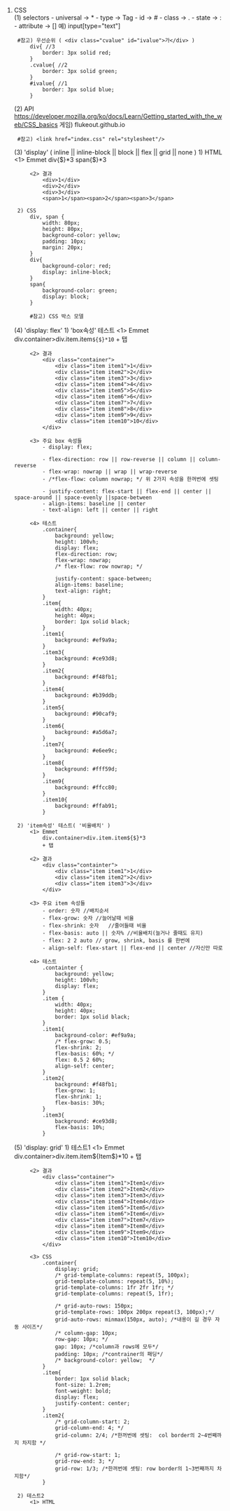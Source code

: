 1. CSS  
	(1) selectors
		- universal -> * 
		- type -> Tag
		- id -> #
		- class -> .
		- state -> :
		- attribute -> []
		  예) input[type="text"]

		#참고) 우선순위 ( <div class="cvalue" id="ivalue">가</div> ) 
			div{ //3
				border: 3px solid red;
			}
			.cvalue{ //2
				border: 3px solid green;
			}
			#ivalue{ //1
				border: 3px solid blue;
			}
		
	(2) API
		https://developer.mozilla.org/ko/docs/Learn/Getting_started_with_the_web/CSS_basics
		게임) flukeout.github.io

		#참고) <link href="index.css" rel="stylesheet"/>

	(3) 'display' ( inline || inline-block || block || flex || grid || none )
		1) HTML
			<1> Emmet
				div{$}*3
				span{$}*3

			<2> 결과 
				<div>1</div>
				<div>2</div>
				<div>3</div>
				<span>1</span><span>2</span><span>3</span>

		2) CSS
			div, span {
				width: 80px;
				height: 80px;
				background-color: yellow;
				padding: 10px;
				margin: 20px;
			}
			div{
				background-color: red;
				display: inline-block;
			}
			span{
				background-color: green;
				display: block;
			}
			
		    #참고) CSS 박스 모델

	(4) 'display: flex'
		1) 'box속성' 테스트
			<1> Emmet
				div.container>div.item.item`${$}*10`
				+ 탭 

			<2> 결과 
				<div class="container">
					<div class="item item1">1</div>
					<div class="item item2">2</div>
					<div class="item item3">3</div>
					<div class="item item4">4</div>
					<div class="item item5">5</div>
					<div class="item item6">6</div>
					<div class="item item7">7</div>
					<div class="item item8">8</div>
					<div class="item item9">9</div>
					<div class="item item10">10</div>
				</div>
			
			<3> 주요 box 속성들 
				- display: flex;

				- flex-direction: row || row-reverse || column || column-reverse
				- flex-wrap: nowrap || wrap || wrap-reverse
				- /*flex-flow: column nowrap; */ 위 2가지 속성을 한꺼번에 셋팅 

				- justify-content: flex-start || flex-end || center || space-around || space-evenly ||space-between
				- align-items: baseline || center 
				- text-align: left || center || right

			<4> 테스트
				.container{
					background: yellow;
					height: 100vh;
					display: flex;
					flex-direction: row;
					flex-wrap: nowrap;
					/* flex-flow: row nowrap; */

					justify-content: space-between;
					align-items: baseline;
					text-align: right;
				}  
				.item{
					width: 40px;
					height: 40px;
					border: 1px solid black;
				}
				.item1{
					background: #ef9a9a;
				}
				.item3{
					background: #ce93d8;
				}
				.item2{
					background: #f48fb1;
				}
				.item4{
					background: #b39ddb;
				}
				.item5{
					background: #90caf9;
				}
				.item6{
					background: #a5d6a7;
				}
				.item7{
					background: #e6ee9c;
				}
				.item8{
					background: #fff59d;
				}
				.item9{
					background: #ffcc80;
				}
				.item10{
					background: #ffab91;
				}

		2) 'item속성' 테스트( '비율배치' )
			<1> Emmet 
				div.container>div.item.item${$}*3
				+ 탭

			<2> 결과
				<div class="containter">
					<div class="item item1">1</div>
					<div class="item item2">2</div>
					<div class="item item3">3</div>
				</div>
			
			<3> 주요 item 속성들
				- order: 숫자 //배치순서
				- flex-grow: 숫자 //늘어날때 비율
				- flex-shrink: 숫자	//줄어들때 비율 
				- flex-basis: auto || 숫자% //비율배치(늘거나 줄때도 유지) 
				- flex: 2 2 auto // grow, shrink, basis 를 한번에
				- align-self: flex-start || flex-end || center //자신만 따로 

			<4> 테스트
				.containter {
					background: yellow;
					height: 100vh;
					display: flex;
				}
				.item {
					width: 40px;
					height: 40px;
					border: 1px solid black;
				}
				.item1{
					background-color: #ef9a9a;
					/* flex-grow: 0.5;
					flex-shrink: 2;
					flex-basis: 60%; */
					flex: 0.5 2 60%;
					align-self: center;
				}
				.item2{
					background: #f48fb1;
					flex-grow: 1;
					flex-shrink: 1;
					flex-basis: 30%;
				}
				.item3{
					background: #ce93d8;
					flex-basis: 10%;
				}

	(5) 'display: grid' 
		1) 테스트1
			<1> Emmet
				div.container>div.item.item${Item$}*10
				+ 탭	

			<2> 결과 
				<div class="container">
					<div class="item item1">Item1</div>
					<div class="item item2">Item2</div>
					<div class="item item3">Item3</div>
					<div class="item item4">Item4</div>
					<div class="item item5">Item5</div>
					<div class="item item6">Item6</div>
					<div class="item item7">Item7</div>
					<div class="item item8">Item8</div>
					<div class="item item9">Item9</div>
					<div class="item item10">Item10</div>
				</div>

			<3> CSS 
				.container{
					display: grid;
					/* grid-template-columns: repeat(5, 100px);  
					grid-template-columns: repeat(5, 10%);   
					grid-template-columns: 1fr 2fr 1fr; */
					grid-template-columns: repeat(5, 1fr);

					/* grid-auto-rows: 150px; 
					grid-template-rows: 100px 200px repeat(3, 100px);*/
					grid-auto-rows: minmax(150px, auto); /*내용이 길 경우 자동 사이즈*/
					/* column-gap: 10px;
					row-gap: 10px; */
					gap: 10px; /*column과 rows에 모두*/
					padding: 10px; /*contrainer의 패딩*/
					/* background-color: yellow;  */
				}
				.item{
					border: 1px solid black;
					font-size: 1.2rem;
					font-weight: bold;
					display: flex;
					justify-content: center;
				}
				.item2{
					/* grid-column-start: 2;
					grid-column-end: 4; */
					grid-column: 2/4; /*한꺼번에 셋팅:  col border의 2~4번째까지 차지함 */ 

					/* grid-row-start: 1;
					grid-row-end: 3; */
					grid-row: 1/3; /*한꺼번에 셋팅: row border의 1~3번째까지 차지함*/
				}
				
		2) 테스트2
			<1> HTML